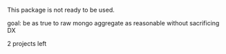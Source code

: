 This package is not ready to be used.

goal: be as true to raw mongo aggregate as reasonable without sacrificing DX

2 projects left
